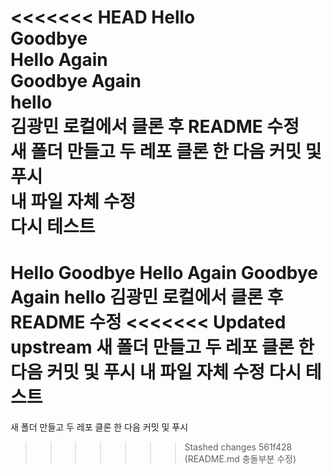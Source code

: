 <<<<<<< HEAD
Hello  
Goodbye  
Hello Again  
Goodbye Again  
hello  
김광민 로컬에서 클론 후 README 수정  
새 폴더 만들고 두 레포 클론 한 다음 커밋 및 푸시  
내 파일 자체 수정  
다시 테스트
=======
Hello
Goodbye
Hello Again
Goodbye Again
hello
김광민 로컬에서 클론 후 README 수정
<<<<<<< Updated upstream
새 폴더 만들고 두 레포 클론 한 다음 커밋 및 푸시
내 파일 자체 수정
다시 테스트
=======
새 폴더 만들고 두 레포 클론 한 다음 커밋 및 푸시
>>>>>>> Stashed changes
>>>>>>> 561f428 (README.md 충돌부분 수정)
